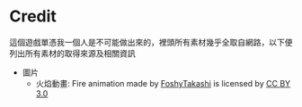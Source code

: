 
# Credit
這個遊戲單憑我一個人是不可能做出來的，裡頭所有素材幾乎全取自網路，以下便列出所有素材的取得來源及相關資訊
- 圖片
   - 火焰動畫: Fire animation made by [FoshyTakashi](https://opengameart.org/users/foshytakashi) is licensed by [CC BY 3.0](https://creativecommons.org/licenses/by/3.0/deed.en)

